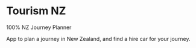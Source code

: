 # Tourism NZ
100% NZ Journey Planner

App to plan a journey in New Zealand, and find a hire car for your journey.

